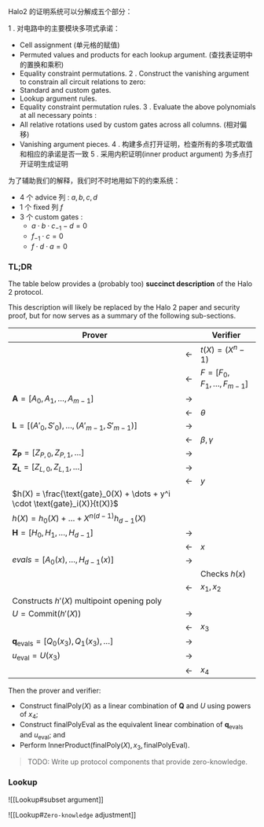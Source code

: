 Halo2 的证明系统可以分解成五个部分：

1 . 对电路中的主要模块多项式承诺：
 - Cell assignment (单元格的赋值)
 - Permuted values and products for each lookup argument. (查找表证明中的置换和乘积)
 - Equality constraint permutations.
2 . Construct the vanishing argument to constrain all circuit relations to zero:
 - Standard and custom gates.
 - Lookup argument rules.
 - Equality constraint permutation rules.
3 . Evaluate the above polynomials at all necessary points :
 - All relative rotations used by custom gates across all columns. (相对偏移)
 - Vanishing argument pieces. 
4 . 构建多点打开证明，检查所有的多项式取值和相应的承诺是否一致
5 . 采用内积证明(inner product argument) 为多点打开证明生成证明

为了辅助我们的解释，我们时不时地用如下的约束系统：
 - 4 个 advice 列 : $a,b,c,d$
 - 1 个 fixed 列 $f$
 - 3 个 custom gates : 
	- $a \cdot b \cdot c_{-1} -d =0$
	- $f_{-1} \cdot c =0$
	- $f  \cdot  d  \cdot  a=0$

### TL;DR

The table below provides a (probably too) **succinct description** of the Halo 2 protocol. 

This description will likely be replaced by the Halo 2 paper and security proof, but for now serves as a summary of the following sub-sections.

| Prover                                                                      |         | Verifier                           |
| --------------------------------------------------------------------------- | ------- | ---------------------------------- |
|                                                                             | $\leftarrow$ | $t(X) = (X^n - 1)$                 |
|                                                                             | $\leftarrow$ | $F = [F_0, F_1, \dots, F_{m - 1}]$ |
| $\mathbf{A} = [A_0, A_1, \dots, A_{m - 1}]$                                 | $\rightarrow$ |                                    |
|                                                                             | $\leftarrow$ | $\theta$                           |
| $\mathbf{L} = [(A'_0, S'_0), \dots, (A'_{m - 1}, S'_{m - 1})]$              | $\rightarrow$ |                                    |
|                                                                             | $\leftarrow$ | $\beta, \gamma$                    |
| $\mathbf{Z_P} = [Z_{P,0}, Z_{P,1}, \ldots]$                                 | $\rightarrow$ |                                    |
| $\mathbf{Z_L} = [Z_{L,0}, Z_{L,1}, \ldots]$                                 | $\rightarrow$ |                                    |
|                                                                             | $\leftarrow$ | $y$                                |
| $h(X) = \frac{\text{gate}_0(X) + \dots + y^i \cdot \text{gate}_i(X)}{t(X)}$ |         |                                    |
| $h(X) = h_0(X) + \dots + X^{n(d-1)} h_{d-1}(X)$                             |         |                                    |
| $\mathbf{H} = [H_0, H_1, \dots, H_{d-1}]$                                   | $\rightarrow$ |                                    |
|                                                                             | $\leftarrow$ | $x$                                |
| $evals = [A_0(x), \dots, H_{d - 1}(x)]$                                     | $\rightarrow$ |                                    |
|                                                                             |         | Checks $h(x)$                      |
|                                                                             | $\leftarrow$ | $x_1, x_2$                         |
| Constructs $h'(X)$ multipoint opening poly                                  |         |                                    |
| $U = \text{Commit}(h'(X))$                                                  | $\rightarrow$ |                                    |
|                                                                             | $\leftarrow$ | $x_3$                              |
| $\mathbf{q}_\text{evals} = [Q_0(x_3), Q_1(x_3), \dots]$                     | $\rightarrow$ |                                    |
| $u_\text{eval} = U(x_3)$                                                    | $\rightarrow$ |                                    |
|                                                                             | $\leftarrow$ | $x_4$                              |

Then the prover and verifier:
- Construct   $\text{finalPoly}(X)$  as a linear combination of $\mathbf{Q}$ and $U$ using powers of $x_4$;
- Construct $\text{finalPolyEval}$ as the equivalent linear combination of $\mathbf{q}_\text{evals}$ and  $u_\text{eval}$; and
- Perform $\text{InnerProduct}(\text{finalPoly}(X), x_3, \text{finalPolyEval}).$

> TODO: Write up protocol components that provide zero-knowledge.



### Lookup

![[Lookup#subset argument]]


![[Lookup#`Zero-knowledge` adjustment]]